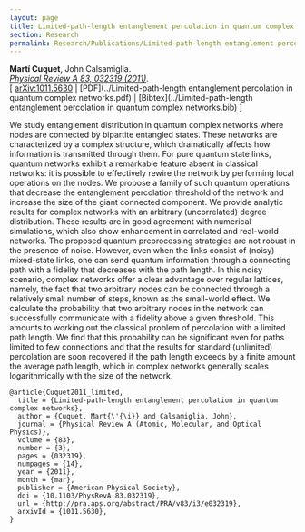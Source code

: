 ```yaml
---
layout: page
title: Limited-path-length entanglement percolation in quantum complex networks
section: Research
permalink: Research/Publications/Limited-path-length entanglement percolation in quantum complex networks/
---
```


**Martí Cuquet**, John Calsamiglia.  
_[Physical Review A 83, 032319 (2011)](http://dx.doi.org/10.1103/PhysRevA.83.032319)_.  
[ [arXiv:1011.5630](http://arxiv.org/abs/1011.5630)
| [PDF](../Limited-path-length entanglement percolation in quantum complex networks.pdf)
| [Bibtex](../Limited-path-length entanglement percolation in quantum complex networks.bib) ]

We study entanglement distribution in quantum complex networks where nodes are
connected by bipartite entangled states. These networks are characterized by a
complex structure, which dramatically affects how information is transmitted
through them. For pure quantum state links, quantum networks exhibit a
remarkable feature absent in classical networks: it is possible to effectively
rewire the network by performing local operations on the nodes. We propose a
family of such quantum operations that decrease the entanglement percolation
threshold of the network and increase the size of the giant connected
component. We provide analytic results for complex networks with an arbitrary
(uncorrelated) degree distribution. These results are in good agreement with
numerical simulations, which also show enhancement in correlated and
real-world networks. The proposed quantum preprocessing strategies are not
robust in the presence of noise. However, even when the links consist of
(noisy) mixed-state links, one can send quantum information through a
connecting path with a fidelity that decreases with the path length. In this
noisy scenario, complex networks offer a clear advantage over regular
lattices, namely, the fact that two arbitrary nodes can be connected through a
relatively small number of steps, known as the small-world effect. We
calculate the probability that two arbitrary nodes in the network can
successfully communicate with a fidelity above a given threshold. This amounts
to working out the classical problem of percolation with a limited path
length. We find that this probability can be significant even for paths
limited to few connections and that the results for standard (unlimited)
percolation are soon recovered if the path length exceeds by a finite amount
the average path length, which in complex networks generally scales
logarithmically with the size of the network.

~~~
@article{Cuquet2011_limited,
  title = {Limited-path-length entanglement percolation in quantum complex networks},
  author = {Cuquet, Mart{\'{\i}} and Calsamiglia, John},
  journal = {Physical Review A (Atomic, Molecular, and Optical Physics)},
  volume = {83},
  number = {3},
  pages = {032319},
  numpages = {14},
  year = {2011},
  month = {mar},
  publisher = {American Physical Society},
  doi = {10.1103/PhysRevA.83.032319},
  url = {http://pra.aps.org/abstract/PRA/v83/i3/e032319},
  arxivId = {1011.5630},
}
~~~
